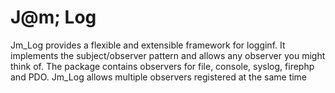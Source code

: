# J@m; Log

Jm_Log provides a flexible and extensible framework for logginf. It implements the subject/observer pattern and allows any observer you might     think of. The package contains observers for file, console, syslog, firephp and PDO. Jm_Log allows multiple observers registered at the same time


